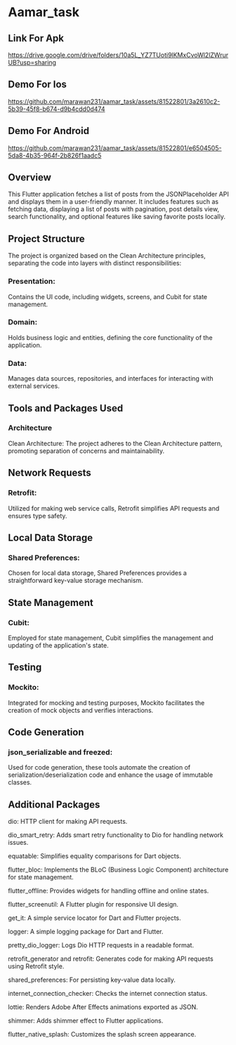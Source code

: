 # Aamar_task


## Link For Apk 
https://drive.google.com/drive/folders/10a5L_YZ7TUoti9lKMxCvoWl2lZWrurUB?usp=sharing
## Demo For Ios 

https://github.com/marawan231/aamar_task/assets/81522801/3a2610c2-5b39-45f8-b674-d9b4cdd0d474

## Demo For Android 
https://github.com/marawan231/aamar_task/assets/81522801/e6504505-5da8-4b35-964f-2b826f1aadc5




## Overview
This Flutter application fetches a list of posts from the JSONPlaceholder API and displays them in a user-friendly manner. It includes features such as fetching data, displaying a list of posts with pagination, post details view, search functionality, and optional features like saving favorite posts locally.

## Project Structure
The project is organized based on the Clean Architecture principles, separating the code into layers with distinct responsibilities:

### Presentation:
Contains the UI code, including widgets, screens, and Cubit for state management.

### Domain:

Holds business logic and entities, defining the core functionality of the application.

### Data:
Manages data sources, repositories, and interfaces for interacting with external services.

## Tools and Packages Used
### Architecture
Clean Architecture: The project adheres to the Clean Architecture pattern, promoting separation of concerns and maintainability.
## Network Requests
### Retrofit:
Utilized for making web service calls, Retrofit simplifies API requests and ensures type safety.
## Local Data Storage
### Shared Preferences:
Chosen for local data storage, Shared Preferences provides a straightforward key-value storage mechanism.
## State Management
### Cubit:
Employed for state management, Cubit simplifies the management and updating of the application's state.
## Testing
### Mockito:
Integrated for mocking and testing purposes, Mockito facilitates the creation of mock objects and verifies interactions.
## Code Generation
### json_serializable and freezed: 
Used for code generation, these tools automate the creation of serialization/deserialization code and enhance the usage of immutable classes.
## Additional Packages
dio: HTTP client for making API requests.

dio_smart_retry: Adds smart retry functionality to Dio for handling network issues.

equatable: Simplifies equality comparisons for Dart objects.

flutter_bloc: Implements the BLoC (Business Logic Component) architecture for state management.

flutter_offline: Provides widgets for handling offline and online states.

flutter_screenutil: A Flutter plugin for responsive UI design.

get_it: A simple service locator for Dart and Flutter projects.

logger: A simple logging package for Dart and Flutter.

pretty_dio_logger: Logs Dio HTTP requests in a readable format.

retrofit_generator and retrofit: Generates code for making API requests using Retrofit style.

shared_preferences: For persisting key-value data locally.

internet_connection_checker: Checks the internet connection status.

lottie: Renders Adobe After Effects animations exported as JSON.

shimmer: Adds shimmer effect to Flutter applications.

flutter_native_splash: Customizes the splash screen appearance.



